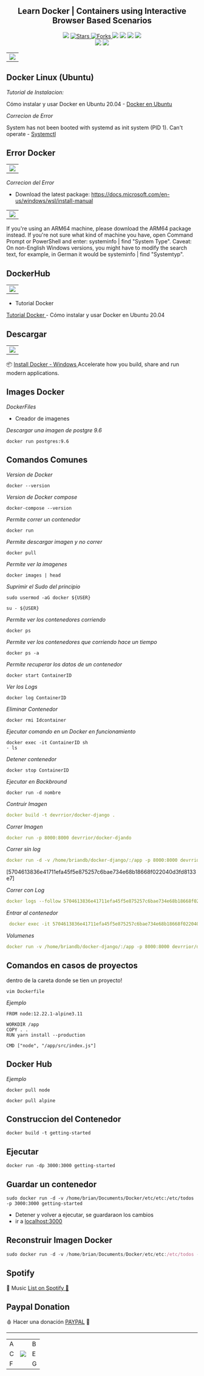 <h2 align="center">  Learn Docker | Containers using Interactive Browser Based Scenarios </h2>

<p align="center">
  
   </a>
    <img src="https://img.shields.io/github/languages/top/BrianMarquez3/Docker-Course?color=blue">
  </a>
  <a href="https://github.com/BrianMarquez3/Docker-Course/stargazers">
    <img src="https://img.shields.io/github/stars/BrianMarquez3/Docker-Course.svg?style=flat" alt="Stars">
  </a>
  <a href="https://github.com/BrianMarquez3/Docker-Course/network">
    <img src="https://img.shields.io/github/forks/BrianMarquez3/Docker-Course.svg?style=flat" alt="Forks">
  </a>
    <img src="https://img.shields.io/github/v/tag/BrianMarquez3/Docker-Course?color=gren&label=Version&logo=docker">
  </a>
  
  </a>
    <img src="https://img.shields.io/github/languages/code-size/BrianMarquez3/Docker-Course">
  </a>
  
  </a>
    <img src="https://img.shields.io/github/downloads/BrianMarquez3/Docker-Course/total?color=blue">
  </a>
  
   </a>
   <a href="https://github.com/BrianMarquez3/Docker-Course/network">
    <img src="https://img.shields.io/badge/Plataform-Windows-blue">
  </a><br>
 
  <img src="https://img.shields.io/github/last-commit/BrianMarquez3/Docker-Course?color=darkblue&style=for-the-badge">
  <img src="https://img.shields.io/github/languages/count/BrianMarquez3/Docker-Course?style=for-the-badge">
</P>

<table align="center" >
  <tr>
    <td align="center" style="padding=0;width=50%;">
      <img align="center" style="padding=0;" src="./images/docker-image.jpg" />
    </td>
  </tr>
</table>

## Docker Linux (Ubuntu)

_Tutorial de Instalacion:_

Cómo instalar y usar Docker en Ubuntu 20.04 - [Docker en Ubuntu](https://www.digitalocean.com/community/tutorials/how-to-install-and-use-docker-on-ubuntu-20-04-es)


_Correcion de Error_

System has not been booted with systemd as init system (PID 1). Can't operate - [Systemctl](https://askubuntu.com/questions/1379425/system-has-not-been-booted-with-systemd-as-init-system-pid-1-cant-operate)

## Error Docker 

<table align="center" >
  <tr>
    <td align="center" style="padding=0;width=50%;">
      <img align="center" style="padding=0;" src="./images/WSL.jpg" />
    </td>
  </tr>
</table>


_Correcion del Error_

- Download the latest package:
https://docs.microsoft.com/en-us/windows/wsl/install-manual

<table align="center" >
  <tr>
    <td align="center" style="padding=0;width=50%;">
      <img align="center" style="padding=0;" src="./images/Solucion_Error.png" />
    </td>
  </tr>
</table>

If you're using an ARM64 machine, please download the ARM64 package instead. If you're not sure what kind of machine you have, open Command Prompt or PowerShell and enter: systeminfo | find "System Type". Caveat: On non-English Windows versions, you might have to modify the search text, for example, in German it would be systeminfo | find "Systemtyp".


## DockerHub

<table align="center" >
  <tr>
    <td align="center" style="padding=0;width=50%;">
      <img align="center" style="padding=0;" src="./images/DockerHub.png" />
    </td>
  </tr>
</table>

* Tutorial Docker

[Tutorial Docker ](https://www.digitalocean.com/community/tutorials/how-to-install-and-use-docker-on-ubuntu-20-04-es) - Cómo instalar y usar Docker en Ubuntu 20.04


## Descargar

<table align="center" >
  <tr>
    <td align="center" style="padding=0;width=50%;">
      <img align="center" style="padding=0;" src="./images/DockerDescargar.png" />
    </td>
  </tr>
</table>

📦 [Install Docker - Windows ](https://www.docker.com/products/docker-desktop) Accelerate how you build, share and run modern applications.<br>

## Images Docker


_DockerFiles_

- Creador de imagenes

_Descargar una imagen de postgre 9.6_

```
docker run postgres:9.6
```
 
## Comandos Comunes

_Version de Docker_

```
docker --version
```
_Version de Docker compose_

```
docker-compose --version
```

_Permite correr un contenedor_

```
docker run
```

_Permite descargar imagen y no correr_

```
docker pull
```

_Permite ver la imagenes_

```
docker images | head
```

_Suprimir el Sudo del principio_

```
sudo usermod -aG docker ${USER}
```

```
su - ${USER}
```

_Permite ver los contenedores corriendo_

```
docker ps
```

_Permite ver los contenedores que corriendo hace un tiempo_

```
docker ps -a
```

_Permite recuperar los datos de un contenedor_

```
docker start ContainerID
```

_Ver los Logs_

```
docker log ContainerID
```

_Eliminar Contenedor_

```
docker rmi Idcontainer
```

_Ejecutar comando en un Docker en funcionamiento_

```
docker exec -it ContainerID sh
- ls   
```

_Detener contenedor_

```
docker stop ContainerID
```


_Ejecutar en Backbround_

```
docker run -d nombre
```

_Contruir Imagen_

```yaml
docker build -t devrrior/docker-django .
```

_Correr Imagen_

```yaml
docker run -p 8000:8000 devrrior/docker-djando
```

_Correr sin log_

```yaml
docker run -d -v /home/briandb/docker-django/:/app -p 8000:8000 devrrior/docker-django
```
[5704613836e41711efa45f5e875257c6bae734e68b18668f022040d3fd8133e7]

_Correr con Log_

```yaml
docker logs --follow 5704613836e41711efa45f5e875257c6bae734e68b18668f022040d3fd8133e7
```

_Entrar al contenedor_

```yaml
 docker exec -it 5704613836e41711efa45f5e875257c6bae734e68b18668f022040d3fd8133e7 /bin/sh
```

_Volumenes_

```yaml
docker run -v /home/briandb/docker-django/:/app -p 8000:8000 devrrior/docker-django
```
 
## Comandos en casos de proyectos

dentro de la careta donde se tien un proyecto!

```
vim Dockerfile
```

_Ejemplo_

```
FROM node:12.22.1-alpine3.11

WORKDIR /app
COPY . .
RUN yarn install --production

CMD ["node", "/app/src/index.js"]
```


## Docker Hub

_Ejemplo_

```
docker pull node
```

```
docker pull alpine
```

## Construccion del Contenedor

```
docker build -t getting-started
```

## Ejecutar

```
docker run -dp 3000:3000 getting-started
```

## Guardar un contenedor

```
sudo docker run -d -v /home/brian/Documents/Docker/etc/etc:/etc/todos -p 3000:3000 getting-started
```

- Detener y volver a ejecutar, se guardaraon los cambios 
- ir a [localhost:3000](http://localhost:3000)


## Reconstruir Imagen Docker

```js
sudo docker run -d -v /home/brian/Documents/Docker/etc/etc:/etc/todos -p 3000:3000 getting-started
```


## Spotify 

🎵 Music [List on Spotify 🎤](https://open.spotify.com/playlist/1UMfu4axebdOMeM996K0xP?si=A-pW9orFSRegxZBWoMZp4w)

## Paypal Donation

🩸 Hacer una donación [PAYPAL](https://www.paypal.com/donate?hosted_button_id=98U3T62494H9Y) 🍵

---

 <table align="center">
    <tr>
      <td colspan="3">A</td>
        <td>B</td>
      </tr>
      <tr>
        <td>C</td>
      <td colspan="2"><img align="center" style="padding=0;" src="./images/fractal.gif" /></td>
        <td>E</td>
      </tr>
      <tr>
      <td colspan="3">F</td>
        <td>G</td>
    </tr>
</table>